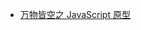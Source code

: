 * [万物皆空之 JavaScript 原型](https://github.com/ulivz/blog/blob/master/docs/JavaScript/%E4%B8%87%E7%89%A9%E7%9A%86%E7%A9%BA%E4%B9%8BJavaScript%E5%8E%9F%E5%9E%8B.md)




